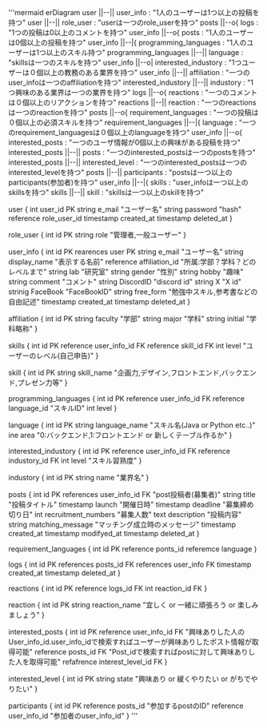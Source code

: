 '''mermaid
erDiagram
	user ||--|| user_info : "1人のユーザーは1つ以上の投稿を持つ"
    user ||--|| role_user : "userは一つのrole_userを持つ"
	posts ||--o{ logs : "1つの投稿は0以上のコメントを持つ"
	user_info ||--o{ posts : "1人のユーザーは0個以上の投稿を持つ"
	user_info ||--|{ programming_languages : "1人のユーザーは1つ以上のスキル持つ"
	programming_languages ||--|| language : "skillsは一つのスキルを持つ"
	user_info ||--o| interested_industory : "1つユーザーは０個以上の教務のある業界を持つ"
	user_info ||--|| affiliation : "一つのuser_infoは一つのaffiliationを持つ"
	interested_industory ||--|| industory : "1つ興味のある業界は一つの業界を持つ"
	logs ||--o{ reactions : "一つのコメントは０個以上のリアクションを持つ"
	reactions ||--|| reaction : "一つのreactionsは一つのreactionを持つ"
	posts ||--o{ requirement_languages : "一つの投稿は０個以上の必須スキルを持つ"
	requirement_languages ||--|{ language : "一つのrequirement_languagesは０個以上のlanguageを持つ"
	user_info ||--o{ interested_posts : "一つのユーザ情報が0個以上の興味がある投稿を持つ"
	interested_posts ||--|| posts : "一つのinterested_postsは一つのpostsを持つ"
 	interested_posts ||--|| interested_level : "一つのinterested_postsは一つのinterested_levelを持つ"
	posts ||--|| participants : "postsは一つ以上のparticipants(参加者)を持つ"
    user_info ||--|{ skills : "user_infoは一つ以上のskillsを持つ"
    skills ||--|| skill : "skillsは一つ以上のskillを持つ"
 
 user {
  int user_id PK
  string e_mail "ユーザー名"
  string password "hash"
  reference role_user_id
  timestamp created_at
  timestamp deleted_at
 }

 role_user {
  int id PK
  string role "管理者,一般ユーザー"
 }

 user_info {
  int id PK
  rearences user PK
  string e_mail "ユーザー名"
  string display_name "表示する名前"
  reference affiliation_id "所属:学部？学科？どのレベルまで"
  string lab  "研究室"
  string gender "性別"
  string hobby "趣味"
  string comment "コメント"
  string DiscordID "discord id"
  string X "X id"
  strinig FaceBook "FaceBookID"
  string free_form "勉強中スキル,参考書などの自由記述"
  timestamp created_at
  timestamp deleted_at
 }

 affiliation {
  int id PK
  string faculty "学部"
  string major "学科"
  string initial "学科略称"
 }

 skills {
  int id PK
  reference user_info_id FK
  reference skill_id FK
  int level "ユーザーのレベル(自己申告)"
 }

 skill {
  int id PK
  string skill_name "企画力,デザイン,フロントエンド,バックエンド,プレゼン力等"
 }

 programming_languages {
  int id PK
  reference user_info_id FK
  reference language_id "スキルID"
  int level
 }

 language {
  int id PK
  string language_name "スキル名(Java or Python etc..)"
	ine area "0:バックエンド,1:フロントエンド or 新しくテーブル作るか"
 }

 interested_industory {
  int id PK
  reference user_info_id FK
  reference industory_id FK
  int level "スキル習熟度"
 }

 industory {
  int id PK
  string name "業界名"
 }

 posts {
  int id PK
  references user_info_id FK "post投稿者(募集者)"
  string title "投稿タイトル"
  timestamp launch "開催日時"
  timestamp deadline "募集締め切り日"
  int recruitment_numbers "募集人数"
  text description "投稿内容"
  string matching_message "マッチング成立時のメッセージ"
  timestamp created_at
  timestamp modifyed_at
  timestamp deleted_at
 }

 requirement_languages {
  int id PK
  reference ponts_id
  referemce language
 }

 logs {
  int id PK
  references posts_id FK
  references user_info FK
  timestamp created_at
  timestamp deleted_at
 }

 reactions {
  int id PK
  reference logs_id FK
  int reaction_id FK
 }

 reaction {
  int id PK
  string reaction_name "宜しく or 一緒に頑張ろう or 楽しみましょう"
 }

 interested_posts {
  int id PK
  reference user_info_id FK "興味ありした人のUser_info_id.user_info_idで検索すればユーザーが興味ありしたポスト情報が取得可能"
  reference posts_id FK "Post_idで検索すればpostに対して興味ありした人を取得可能"
  refafrence interest_level_id FK
 }

 interested_level {
  int id PK
  string state "興味あり or 緩くやりたい or がちでやりたい"
 }

 participants {
  int id PK
  reference posts_id "参加するpostのID"
  reference user_info_id "参加者のuser_info_id"
 }
 '''

